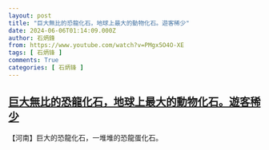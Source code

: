 ```yaml
---
layout: post
title: "巨大無比的恐龍化石，地球上最大的動物化石。遊客稀少"
date: 2024-06-06T01:14:09.000Z
author: 石炳鋒
from: https://www.youtube.com/watch?v=PMgx5O4O-XE
tags: [ 石炳锋 ]
comments: True
categories: [ 石炳锋 ]
---
```

<!--1717636449000-->
[巨大無比的恐龍化石，地球上最大的動物化石。遊客稀少](https://www.youtube.com/watch?v=PMgx5O4O-XE)
------

<div>
【河南】巨大的恐龍化石，一堆堆的恐龍蛋化石。
</div>
